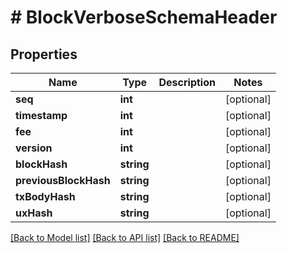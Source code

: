 # # BlockVerboseSchemaHeader

## Properties

Name | Type | Description | Notes
------------ | ------------- | ------------- | -------------
**seq** | **int** |  | [optional] 
**timestamp** | **int** |  | [optional] 
**fee** | **int** |  | [optional] 
**version** | **int** |  | [optional] 
**blockHash** | **string** |  | [optional] 
**previousBlockHash** | **string** |  | [optional] 
**txBodyHash** | **string** |  | [optional] 
**uxHash** | **string** |  | [optional] 

[[Back to Model list]](../../README.md#documentation-for-models) [[Back to API list]](../../README.md#documentation-for-api-endpoints) [[Back to README]](../../README.md)


